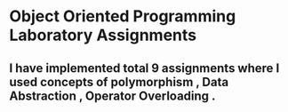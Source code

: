 # Object Oriented Programming Laboratory Assignments

## I have implemented total 9 assignments where I used concepts of polymorphism , Data Abstraction , Operator Overloading .
